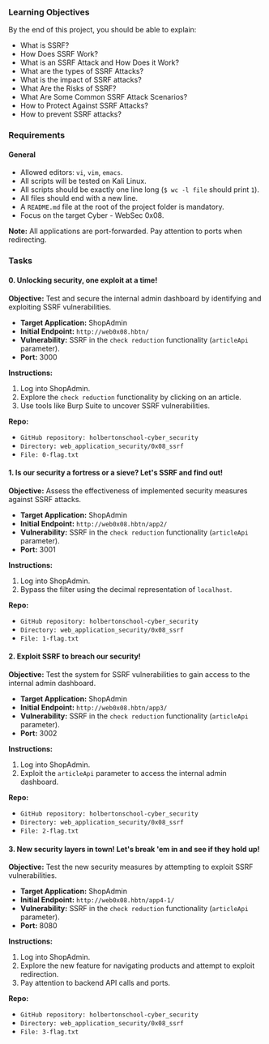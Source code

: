 ### Learning Objectives

By the end of this project, you should be able to explain:

- What is SSRF?
- How Does SSRF Work?
- What is an SSRF Attack and How Does it Work?
- What are the types of SSRF Attacks?
- What is the impact of SSRF attacks?
- What Are the Risks of SSRF?
- What Are Some Common SSRF Attack Scenarios?
- How to Protect Against SSRF Attacks?
- How to prevent SSRF attacks?

### Requirements

#### General

- Allowed editors: `vi`, `vim`, `emacs`.
- All scripts will be tested on Kali Linux.
- All scripts should be exactly one line long (`$ wc -l file` should print `1`).
- All files should end with a new line.
- A `README.md` file at the root of the project folder is mandatory.
- Focus on the target Cyber - WebSec 0x08.

**Note:** All applications are port-forwarded. Pay attention to ports when redirecting.

### Tasks

#### 0. Unlocking security, one exploit at a time!

**Objective:** Test and secure the internal admin dashboard by identifying and exploiting SSRF vulnerabilities.

- **Target Application:** ShopAdmin
- **Initial Endpoint:** `http://web0x08.hbtn/`
- **Vulnerability:** SSRF in the `check reduction` functionality (`articleApi` parameter).
- **Port:** 3000

**Instructions:**
1. Log into ShopAdmin.
2. Explore the `check reduction` functionality by clicking on an article.
3. Use tools like Burp Suite to uncover SSRF vulnerabilities.

**Repo:**
- `GitHub repository: holbertonschool-cyber_security`
- `Directory: web_application_security/0x08_ssrf`
- `File: 0-flag.txt`

#### 1. Is our security a fortress or a sieve? Let's SSRF and find out!

**Objective:** Assess the effectiveness of implemented security measures against SSRF attacks.

- **Target Application:** ShopAdmin
- **Initial Endpoint:** `http://web0x08.hbtn/app2/`
- **Vulnerability:** SSRF in the `check reduction` functionality (`articleApi` parameter).
- **Port:** 3001

**Instructions:**
1. Log into ShopAdmin.
2. Bypass the filter using the decimal representation of `localhost`.

**Repo:**
- `GitHub repository: holbertonschool-cyber_security`
- `Directory: web_application_security/0x08_ssrf`
- `File: 1-flag.txt`

#### 2. Exploit SSRF to breach our security!

**Objective:** Test the system for SSRF vulnerabilities to gain access to the internal admin dashboard.

- **Target Application:** ShopAdmin
- **Initial Endpoint:** `http://web0x08.hbtn/app3/`
- **Vulnerability:** SSRF in the `check reduction` functionality (`articleApi` parameter).
- **Port:** 3002

**Instructions:**
1. Log into ShopAdmin.
2. Exploit the `articleApi` parameter to access the internal admin dashboard.

**Repo:**
- `GitHub repository: holbertonschool-cyber_security`
- `Directory: web_application_security/0x08_ssrf`
- `File: 2-flag.txt`

#### 3. New security layers in town! Let's break 'em in and see if they hold up!

**Objective:** Test the new security measures by attempting to exploit SSRF vulnerabilities.

- **Target Application:** ShopAdmin
- **Initial Endpoint:** `http://web0x08.hbtn/app4-1/`
- **Vulnerability:** SSRF in the `check reduction` functionality (`articleApi` parameter).
- **Port:** 8080

**Instructions:**
1. Log into ShopAdmin.
2. Explore the new feature for navigating products and attempt to exploit redirection.
3. Pay attention to backend API calls and ports.

**Repo:**
- `GitHub repository: holbertonschool-cyber_security`
- `Directory: web_application_security/0x08_ssrf`
- `File: 3-flag.txt`